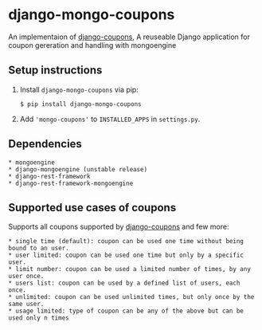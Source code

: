 # django-mongo-coupons

<!--![build status](https://travis-ci.org/byteweaver/django-coupons.png)-->


An implementaion of [django-coupons](https://github.com/byteweaver/django-coupons "Django-coupons"), A reuseable Django application for coupon gereration and handling with mongoengine



## Setup instructions

1. Install `django-mongo-coupons` via pip:
   ```
   $ pip install django-mongo-coupons
   ```

2. Add `'mongo-coupons'` to `INSTALLED_APPS` in `settings.py`.


## Dependencies
    * mongoengine
    * django-mongoengine (unstable release)
    * django-rest-framework
    * django-rest-framework-mongoengine

## Supported use cases of coupons

Supports all coupons supported by  [django-coupons](https://github.com/byteweaver/django-coupons "Django-coupons") and few more:

    * single time (default): coupon can be used one time without being bound to an user.
    * user limited: coupon can be used one time but only by a specific user.
    * limit number: coupon can be used a limited number of times, by any user once.
    * users list: coupon can be used by a defined list of users, each once.
    * unlimited: coupon can be used unlimited times, but only once by the same user.
    * usage limited: type of coupon can be any of the above but can be used only n times
